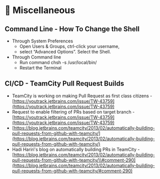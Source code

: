 # 💯 Miscellaneous

## Command Line - How To Change the Shell

* Through System Preferences
  * Open Users & Groups, ctrl-click your username,
  * select “Advanced Options”. Select the Shell.
* Through Command line
  * Run command chsh -s /usr/local/bin/
  * Restart the Terminal

## CI/CD - TeamCity Pull Request Builds

* TeamCity is working on making Pull Request as first class citizens - [https://youtrack.jetbrains.com/issue/TW-43759](https://youtrack.jetbrains.com/issue/TW-43759)
* Request to enable filtering of PRs based on target branch - [https://youtrack.jetbrains.com/issue/TW-43759](https://youtrack.jetbrains.com/issue/TW-43759)
* [https://blog.jetbrains.com/teamcity/2013/02/automatically-building-pull-requests-from-github-with-teamcity/](https://blog.jetbrains.com/teamcity/2013/02/automatically-building-pull-requests-from-github-with-teamcity/)
* Hadi Hariri's blog on automatically building PRs in TeamCity - [https://blog.jetbrains.com/teamcity/2013/02/automatically-building-pull-requests-from-github-with-teamcity/\\#comment-290](https://blog.jetbrains.com/teamcity/2013/02/automatically-building-pull-requests-from-github-with-teamcity/#comment-290)

